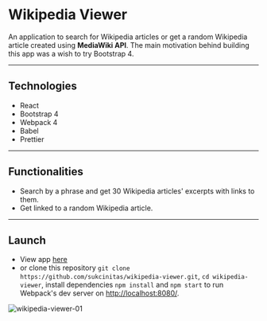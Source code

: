 # Wikipedia Viewer

An application to search for Wikipedia articles or get a random Wikipedia article created using **MediaWiki API**. The main motivation behind building this app was a wish to try Bootstrap 4.

---

## Technologies

- React
- Bootstrap 4
- Webpack 4
- Babel
- Prettier

---

## Functionalities

- Search by a phrase and get 30 Wikipedia articles' excerpts with links to them.
- Get linked to a random Wikipedia article.

---

## Launch

- View app [here](https://codepen.io/pieno_usas/full/ExabqYB)
- or clone this repository `git clone https://github.com/sukcinitas/wikipedia-viewer.git`, `cd wikipedia-viewer`, install dependencies `npm install` and `npm start` to run Webpack's dev server on [http://localhost:8080/](http://localhost:8080/).

![wikipedia-viewer-01](https://user-images.githubusercontent.com/54353264/98174267-4b129400-1efd-11eb-8b18-7b2cf20643f2.gif)
